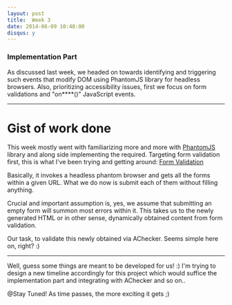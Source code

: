 ```yaml
---
layout: post
title:  Week 3
date: 2014-06-09 10:48:00
disqus: y
---
```


### Implementation Part

As discussed last week, we headed on towards identifying and triggering such events that modify DOM using PhantomJS library for headless browsers.
Also, prioritizing accessibility issues, first we focus on form validations and "on****()" JavaScript events.

---
# Gist of work done

This week mostly went with familiarizing more and more with [PhantomJS](http://phantomjs.org/) library and along side implementing the required. Targeting form validation first, this is what I've been trying and getting around: [Form Validation](https://github.com/tejasshah93/gsoc-code/blob/master/code/phantomJS/formValidation.js)

Basically, it invokes a headless phantom browser and gets all the forms within a given URL. What we do now is submit each of them without filling anything.

Crucial and important assumption is, yes, we assume that submitting an empty form will summon most errors within it. This takes us to the newly generated HTML or in other sense, dynamically obtained content from form validation.  

Our task, to validate this newly obtained via AChecker.
Seems simple here on, right? :)

---


Well, guess some things are meant to be developed for us! :) I'm trying to design a new timeline accordingly for this project which would suffice the implementation part and integrating with AChecker and so on..

@Stay Tuned! As time passes, the more exciting it gets ;)
